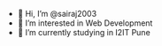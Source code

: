 - 👋 Hi, I’m @sairaj2003
- 👀 I’m interested in Web Development
- 🌱 I’m currently studying in I2IT Pune


<!---
sairaj2003/sairaj2003 is a ✨ special ✨ repository because its `README.md` (this file) appears on your GitHub profile.
You can click the Preview link to take a look at your changes.
--->
